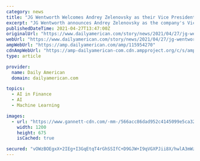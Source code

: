 ```yaml
---
category: news
title: "JG Wentworth Welcomes Andrey Zelenovsky as their Vice President of Artificial Intelligence and Machine Learning"
excerpt: "JG Wentworth announces Andrey Zelenovsky as the company's Vice President of Artificial Intelligence and Machine Learning. Zelenovsky will leadand leverage Robotic Process Automation (RPA) and Artificial Intelligence (AI) to streamline business process and enhance customer engagement."
publishedDateTime: 2021-04-27T13:47:00Z
originalUrl: "https://www.dailyamerican.com/story/news/2021/04/27/jg-wentworth-welcomes-andrey-zelenovsky-as-their-vice-president-of-artificial-intelligence-and-machine-learning/115954270/"
webUrl: "https://www.dailyamerican.com/story/news/2021/04/27/jg-wentworth-welcomes-andrey-zelenovsky-as-their-vice-president-of-artificial-intelligence-and-machine-learning/115954270/"
ampWebUrl: "https://amp.dailyamerican.com/amp/115954270"
cdnAmpWebUrl: "https://amp-dailyamerican-com.cdn.ampproject.org/c/s/amp.dailyamerican.com/amp/115954270"
type: article

provider:
  name: Daily American
  domain: dailyamerican.com

topics:
  - AI in Finance
  - AI
  - Machine Learning

images:
  - url: "https://www.gannett-cdn.com/-mm-/566acc86dad952c4145099e5ca32f79327eaf1ef/c=0-175-800-625/local/-/media/2021/05/02/Somerset/8c46fb919a698b1461c32bbefbe8506d.jpg?auto=webp&format=pjpg&width=1200"
    width: 1200
    height: 675
    isCached: true

secured: "vOWzBOEgxX+2IEg+I3GqEtqT4rGhSSIfC+D9GJW+I9qVGXPJii8X/hwlA3mWzFe+PY0zG8nC4YPG+EyLMLLrBor2ZYfbyua904fhRjcV3UD8aprQyULGUVTIwutBthPyJaKAxcFz6ixDRbYgY0Rlh224W4TqWvJx2yOaIitnHD0qytA65LE10q2kTd+PwT5a1LExBTVY3g3BuvdTtowmh21Hm6iLVxAhWqHHe5DqmSxLW0CxMf7Lo7hdbDAxAdS8Efs91/wubIX39zWAoZcy4IH/m/oWOoGyhr1vah3/9v6+wbNNQ8bXBMv0EWluAFAon9OM9efQQ8JhGHEh9w6/LznHii4dX5PaoUWJoGoP7Zk=;+j1Hor7Kfj7NtQQX7Q5jAA=="
---
```


